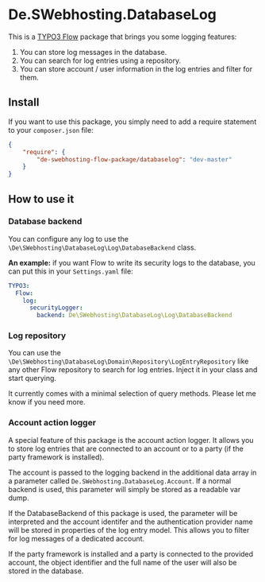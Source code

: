 
# De.SWebhosting.DatabaseLog

This is a [TYPO3 Flow](http://flow.typo3.org) package that brings you some logging features:
  
1. You can store log messages in the database.
2. You can search for log entries using a repository.
3. You can store account / user information in the log entries and filter for them.


## Install

If you want to use this package, you simply need to add a require statement to your `composer.json` file:

```json
{
    "require": {
        "de-swebhosting-flow-package/databaselog": "dev-master"
    }
}
```

## How to use it

### Database backend

You can configure any log to use the `\De\SWebhosting\DatabaseLog\Log\DatabaseBackend` class.

**An example:** if you want Flow to write its security logs to the database, you can put this in your `Settings.yaml` file:

```yaml
TYPO3:
  Flow:
    log:
      securityLogger:
        backend: De\SWebhosting\DatabaseLog\Log\DatabaseBackend
```

### Log repository

You can use the `\De\SWebhosting\DatabaseLog\Domain\Repository\LogEntryRepository` like any other Flow repository
to search for log entries. Inject it in your class and start querying.

It currently comes with a minimal selection of query methods. Please let me know if you need more.

### Account action logger

A special feature of this package is the account action logger. It allows you to store log entries that are
connected to an account or to a party (if the party framework is installed).

The account is passed to the logging backend in the additional data array in a parameter called
`De.SWebhosting.DatabaseLog.Account`. If a normal backend is used, this parameter will simply be stored as a
readable var dump.
 
If the DatabaseBackend of this package is used, the parameter will be interpreted and the account identifer and the
authentication provider name will be stored in properties of the log entry model. This allows you to filter for log
messages of a dedicated account.

If the party framework is installed and a party is connected to the provided account, the object identifier and the
full name of the user will also be stored in the database.
